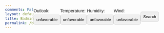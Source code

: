 ```yaml
---
comments: False
layout: default
title: Badminton Predictor
permalink: /badminton
---
```

<html lang="en">
<head>
  <meta charset="UTF-8">
  <meta name="viewport" content="width=device-width, initial-scale=1.0">
  <title>Badminton</title>
  <style>
    body {
      font-family: Arial, sans-serif;
      margin: 0;
      padding: 20px; /* Added padding */
      display: flex;
      justify-content: center;
      align-items: center;
      min-height: 100vh; /* Changed height to min-height */
      background-image: url('cherryblossom.gif'); /* Replace 'cherryblossom.gif' with the path to your GIF file */
      background-repeat: no-repeat;
      background-attachment: fixed; /* This ensures that the background image doesn't scroll with the content */
      background-size: cover; 
    }
    .container {
      max-width: 600px;
      width: 100%;
      text-align: center;
      background-color: rgba(255, 255, 255, 0.8);
      padding: 20px;
      border-radius: 10px;
      box-shadow: 0 0 10px rgba(0, 0, 0, 0.1);
    }
    .form-group {
      margin-bottom: 20px;
      text-align: left;
    }
    label {
      display: block;
      margin-bottom: 5px;
    }
    input[type="number"],
    input[type="text"] {
      padding: 8px;
      border-radius: 5px;
      border: 1px solid #ccc;
      width: calc(100% - 18px);
    }
    button {
      padding: 8px;
      border-radius: 5px;
      border: 1px solid #ccc;
      cursor: pointer;
      transition: background-color 0.3s ease;
    }
    button.selected {
      background-color: #007bff;
      color: #fff;
    }
    button:hover {
      background-color: #0056b3;
    }
  /* Modal styles */
/* Updated modal styles */
/* Updated modal styles with flexbox */
.modal {
    display: none; 
    position: fixed; 
    z-index: 1; 
    width: 45%; 
    height: 45%; 
    border-radius: 30px;
    overflow: auto; 
    background-color: rgba(0,0,0,0.9); /* Updated background color */
    color: white; /* Text color */
    justify-content: center; /* Center horizontally */
    align-items: center;
    font-size: 50px;
    top: 53%;
    left: 50%;
    transform: translate(-50%, -50%);
}
.modal-content {
    background-color: black; /* Updated modal background color */
    margin: 0; /* No margin */
    padding: 20px;
    border: 3px; /* No border */
    width: 100%; /* Full width */
    height: 100%; /* Full height */
    text-align: center;
    display: flex;
    justify-content: center; /* Center horizontally */
    align-items: center;
}
/* Close button */
.close {
  color: white;
  position: absolute;
  left: 50%;
  transform: translateX(-50%);
  bottom: 20px; /* Adjust this value as needed */
}
.close:hover,
.close:focus {
    color: white; /* Close button hover/focus color */
    text-decoration: none;
    cursor: pointer;
}




</style>
</head>
<body>
    <div class="outlook">
      <label>Outlook:</label>
      <button id="outlook-yes" class="toggle-button" onclick="togglebutton('outlook')">unfavorable</button>
    </div>
    <div class="temperature">
      <label>Temperature:</label>
      <div id="temperature-buttons" class="button-group">
        <button id="temperature-yes" class="toggle-button" onclick="togglebutton('temperature')">unfavorable</button>
      </div>
    </div>
    <div class="humidity">
      <label>Humidity:</label>
      <div id="humidity-buttons" class="button-group">
        <button id="humidity-yes" class="toggle-button" onclick="togglebutton('humidity')">unfavorable</button>
      </div>
    </div>
    <div class="wind">
      <label>Wind:</label>
      <div id="wind-buttons" class="button-group">
        <button id="wind-yes" class="toggle-button" onclick="togglebutton('wind')">unfavorable</button>
      </div>
    </div>
    <button type="button" class = "search" onclick="submitForm()">Search</button>
  <div id="myModal" class="modal">
  <!-- Modal content -->
    <div class="modal-content">
      <span class="close" onclick="closeModal()">&times;</span>
      <p id="modalData">Variable Data Goes Here</p>
    </div>
  </div>
  <script>
    var outlook = false;temperature = false;humidity = false;wind = false;
    const toggleButtons = document.querySelectorAll('.toggle-button');
    toggleButtons.forEach(button => {
      button.addEventListener('click', function() {
        const siblingButton = this.id.includes('yes') ? this.nextElementSibling : this.previousElementSibling;
        this.classList.add('selected');
        siblingButton.classList.remove('selected');
      });
    });
    function togglebutton(buttonname) {
        if (buttonname === 'outlook') {
            outlook = !outlook;
            console.log(outlook)
            if (outlook == false) {
                document.getElementById("outlook-yes").innerText = "unfavorable"}
            else if (outlook == true) {
                document.getElementById("outlook-yes").innerText = "favorable"
            }
        } else if (buttonname === 'temperature') {
            temperature = !temperature;
            console.log(temperature)
            if (temperature == false) {
                document.getElementById("temperature-yes").innerText = "unfavorable"}
            else if (temperature == true) {
                document.getElementById("temperature-yes").innerText = "favorable"
            }
        } else if (buttonname === 'humidity') {
            humidity = !humidity;
            console.log(humidity)
            if (humidity == false) {
                document.getElementById("humidity-yes").innerText = "unfavorable"}
            else if (humidity == true) {
                document.getElementById("humidity-yes").innerText = "favorable"
            }
        } else if (buttonname === 'wind') {
            wind = !wind;
            console.log(wind)
            if (wind == false) {
                document.getElementById("wind-yes").innerText = "unfavorable"}
            else if (wind == true) {
                document.getElementById("wind-yes").innerText = "favorable"
            }
        }
    }
    function openModal(data) {
  var modal = document.getElementById("myModal");
  modal.style.display = "block";
    // Here you can set the variable data to be displayed in the modal
    if (data == 'yes') {
      var variableData = "good day to play badminton"
    }
    else {
      var variableData = "bad day to play badminton"
    }
    document.getElementById("modalData").innerText = variableData;
  }
  // Function to close the modal
  function closeModal() {
    var modal = document.getElementById("myModal");
    modal.style.display = "none";
  }
  // Close the modal when clicking outside of it
  window.onclick = function(event) {
    var modal = document.getElementById("myModal");
    if (event.target == modal) {
      modal.style.display = "none";
    }
  }
  closeModal()
    function submitForm() {
      const formData = {
        outlook: outlook === true ? 'yes' : 'no',
        temperature: temperature === true ? 'yes' : 'no',
        humidity: humidity === true ? 'yes' : 'no',
        wind: wind === true ? 'yes' : 'no'
      };
      const jsonOutput = JSON.stringify(formData);
      console.log(jsonOutput);
      fetch("http://127.0.0.1:8086/badminton/", {
      method: "POST",
      body: jsonOutput,
      headers: {
        "Content-type": "application/json; charset=UTF-8"
      }
      })
      .then(response => response.json())
      .then(data => {
            // Handle successful response here
            openModal(data);
            })
  console.log('OUR FRONTEND ACTUALLY WORKS????????????/')
      // You can do whatever you want with the JSON data here, for example, send it to a server.
    }
    
  </script>
</body>
</html>
